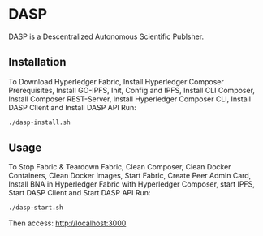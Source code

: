 # DASP

DASP is a Descentralized Autonomous Scientific Publsher.

## Installation

To Download Hyperledger Fabric, Install Hyperledger Composer Prerequisites, Install GO-IPFS, Init, Config and IPFS, Install CLI Composer, Install Composer REST-Server, Install Hyperledger Composer CLI, Install DASP Client and Install DASP API Run:

```bash
./dasp-install.sh
```

## Usage

To Stop Fabric & Teardown Fabric, Clean Composer, Clean Docker Containers, Clean Docker Images, Start Fabric, Create Peer Admin Card, Install BNA in Hyperledger Fabric with Hyperledger Composer, start IPFS, Start DASP Client and Start DASP API Run:

```bash
./dasp-start.sh
```

Then access: [http://localhost:3000](http://localhost:3000)
